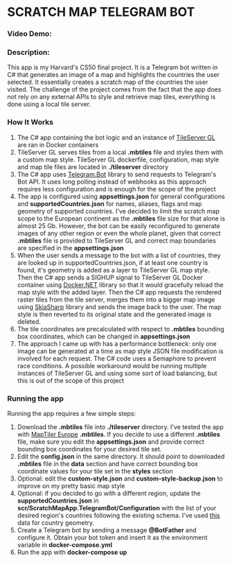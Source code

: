 # SCRATCH MAP TELEGRAM BOT
### Video Demo:
### Description:
This app is my Harvard's CS50 final project. It is a Telegram bot written in C# that generates an image of a map and highlights
the countries the user selected. It essentially creates a scratch map of the countries the user visited. The challenge
of the project comes from the fact that the app does not rely on any external APIs to style and retrieve map tiles, everything
is done using a local tile server.
### How It Works
1. The C# app containing the bot logic and an instance of [TileServer GL]("https://github.com/maptiler/tileserver-gl") are ran in Docker containers
2. TileServer GL serves tiles from a local **.mbtiles** file and styles them with a custom map style. TileServer GL dockerfile, configuration, map style and map tile files are located in **./tileserver** directory
3. The C# app uses [Telegram.Bot]("https://github.com/TelegramBots/Telegram.Bot") library to send requests to Telegram's Bot API. It uses long polling instead of webhooks as this approach requires less configuration and is enough for the scope of the project
4. The app is configured using **appsettings.json** for general configurations and **supportedCountries.json** for names, aliases, flags and map geometry of supported countries. I've decided to limit the scratch map scope to the European continent as the **.mbtiles** file size for that alone is almost 25 Gb. However, the bot can be easily reconfigured to generate images of any other region or even the whole planet, given that correct **.mbtiles** file is provided to TileServer GL and correct map boundaries are specified in the **appsettings.json**
5. When the user sends a message to the bot with a list of countries, they are looked up in supportedCountries.json, if at least one country is found, it's geometry is added as a layer to TileServer GL map style. Then the C# app sends a SIGHUP signal to TileServer GL Docker container using [Docker.NET]("https://github.com/dotnet/Docker.DotNet") library so that it would gracefully reload the map style with the added layer. Then the C# app requests the rendered raster tiles from the tile server, merges them into a bigger map image using [SkiaSharp]("https://github.com/mono/SkiaSharp") library and sends the image back to the user. The map style is then reverted to its original state and the generated image is deleted.
6. The tile coordinates are precalculated with respect to **.mbtiles** bounding box coordinates, which can be changed in **appsettings.json**
7. The approach I came up with has a performance bottleneck: only one image can be generated at a time as map style JSON file modification is involved for each request. The C# code uses a Semaphore to prevent race conditions. A possible workaround would be running multiple instances of TileServer GL and using some sort of load balancing, but this is out of the scope of this project
### Running the app
Running the app requires a few simple steps:
1. Download the **.mbtiles** file into **./tileserver** directory. I've tested the app with [MapTiler Europe](https://data.maptiler.com/downloads/europe/) **.mbtiles**. If you decide to use a different **.mbtiles** file, make sure you edit the **appsettings.json** and provide correct bounding box coordinates for your desired tile set.
2. Edit the **config.json** in the same directory. It should point to downloaded **.mbtiles** file in the **data** section and have correct bounding box coordinate values for your tile set in the **styles** section
3. Optional: edit the **custom-style.json** and **custom-style-backup.json** to improve on my pretty basic map style
4. Optional: if you decided to go with a different region, update the **supportedCountries.json** in **scr/ScratchMapApp.TelegramBot/Configuration** with the list of your desired region's countries following the existing schema. I've used [this](https://github.com/datasets/geo-countries) data for country geometry.
5. Create a Telegram bot by sending a message **@BotFather** and configure it. Obtain your bot token and insert it as the environment variable in **docker-compose.yml**
6. Run the app with **docker-compose up**